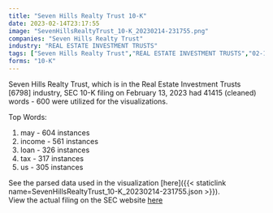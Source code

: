 ```yaml
---
title: "Seven Hills Realty Trust 10-K"
date: 2023-02-14T23:17:55
image: "SevenHillsRealtyTrust_10-K_20230214-231755.png"
companies: "Seven Hills Realty Trust"
industry: "REAL ESTATE INVESTMENT TRUSTS"
tags: ["Seven Hills Realty Trust","REAL ESTATE INVESTMENT TRUSTS","02-13-2023","10-K"]
forms: "10-K"
---
```

Seven Hills Realty Trust, which is in the Real Estate Investment Trusts [6798] industry, SEC 10-K filing on February 13, 2023 had 41415 (cleaned) words - 600 were utilized for the visualizations.

Top Words:
1. may - 604 instances
2. income - 561 instances
3. loan - 326 instances
4. tax - 317 instances
5. us - 305 instances


See the parsed data used in the visualization [here]({{< staticlink name=SevenHillsRealtyTrust_10-K_20230214-231755.json >}}).  
View the actual filing on the SEC website [here](https://www.sec.gov/Archives/edgar/data/1452477/0001452477-23-000011.txt)
